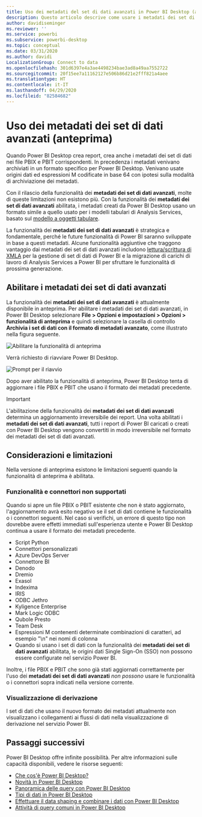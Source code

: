 ```yaml
---
title: Uso dei metadati del set di dati avanzati in Power BI Desktop (anteprima)
description: Questo articolo descrive come usare i metadati dei set di dati avanzati in Power BI.
author: davidiseminger
ms.reviewer: ''
ms.service: powerbi
ms.subservice: powerbi-desktop
ms.topic: conceptual
ms.date: 03/31/2020
ms.author: davidi
LocalizationGroup: Connect to data
ms.openlocfilehash: 301d6397e4a3ae4498234bae3ad8a49aa7552722
ms.sourcegitcommit: 20f15ee7a11162127e506b86d21e2fff821a4aee
ms.translationtype: HT
ms.contentlocale: it-IT
ms.lasthandoff: 04/29/2020
ms.locfileid: "82584682"
---
```

# <a name="using-enhanced-dataset-metadata-preview"></a>Uso dei metadati dei set di dati avanzati (anteprima)

Quando Power BI Desktop crea report, crea anche i metadati dei set di dati nei file PBIX e PBIT corrispondenti. In precedenza i metadati venivano archiviati in un formato specifico per Power BI Desktop. Venivano usate origini dati ed espressioni M codificate in base 64 con ipotesi sulla modalità di archiviazione dei metadati.

Con il rilascio della funzionalità dei **metadati dei set di dati avanzati**, molte di queste limitazioni non esistono più. Con la funzionalità dei **metadati dei set di dati avanzati** abilitata, i metadati creati da Power BI Desktop usano un formato simile a quello usato per i modelli tabulari di Analysis Services, basato sul [modello a oggetti tabulare](https://docs.microsoft.com/bi-reference/tom/introduction-to-the-tabular-object-model-tom-in-analysis-services-amo).


La funzionalità dei **metadati dei set di dati avanzati** è strategica e fondamentale, perché le future funzionalità di Power BI saranno sviluppate in base a questi metadati. Alcune funzionalità aggiuntive che traggono vantaggio dai metadati dei set di dati avanzati includono [lettura/scrittura di XMLA](https://docs.microsoft.com/power-platform-release-plan/2019wave2/business-intelligence/xmla-readwrite) per la gestione di set di dati di Power BI e la migrazione di carichi di lavoro di Analysis Services a Power BI per sfruttare le funzionalità di prossima generazione.



## <a name="enable-enhanced-dataset-metadata"></a>Abilitare i metadati dei set di dati avanzati

La funzionalità dei **metadati dei set di dati avanzati** è attualmente disponibile in anteprima. Per abilitare i metadati dei set di dati avanzati, in Power BI Desktop selezionare **File > Opzioni e impostazioni > Opzioni > funzionalità di anteprima** e quindi selezionare la casella di controllo **Archivia i set di dati con il formato di metadati avanzato**, come illustrato nella figura seguente. 

![Abilitare la funzionalità di anteprima](media/desktop-enhanced-dataset-metadata/enhanced-dataset-metadata-01.png)

Verrà richiesto di riavviare Power BI Desktop.

![Prompt per il riavvio](media/desktop-enhanced-dataset-metadata/enhanced-dataset-metadata-02.png)

Dopo aver abilitato la funzionalità di anteprima, Power BI Desktop tenta di aggiornare i file PBIX e PBIT che usano il formato dei metadati precedente. 

> [!IMPORTANT]
> L'abilitazione della funzionalità dei **metadati dei set di dati avanzati** determina un aggiornamento irreversibile dei report. Una volta abilitati i **metadati dei set di dati avanzati**, tutti i report di Power BI caricati o creati con Power BI Desktop vengono convertiti in modo irreversibile nel formato dei metadati dei set di dati avanzati.

## <a name="considerations-and-limitations"></a>Considerazioni e limitazioni

Nella versione di anteprima esistono le limitazioni seguenti quando la funzionalità di anteprima è abilitata.

### <a name="unsupported-features-and-connectors"></a>Funzionalità e connettori non supportati
Quando si apre un file PBIX o PBIT esistente che non è stato aggiornato, l'aggiornamento avrà esito negativo se il set di dati contiene le funzionalità o i connettori seguenti. Nel caso si verifichi, un errore di questo tipo non dovrebbe avere effetti immediati sull'esperienza utente e Power BI Desktop continua a usare il formato dei metadati precedente.

* Script Python
* Connettori personalizzati
* Azure DevOps Server
* Connettore BI
* Denodo
* Dremio
* Exasol
* Indexima
* IRIS
* ODBC Jethro
* Kyligence Enterprise
* Mark Logic ODBC
* Qubole Presto
* Team Desk
* Espressioni M contenenti determinate combinazioni di caratteri, ad esempio "\\n" nei nomi di colonna
* Quando si usano i set di dati con la funzionalità dei **metadati dei set di dati avanzati** abilitata, le origini dati Single Sign-On (SSO) non possono essere configurate nel servizio Power BI.

Inoltre, i file PBIX e PBIT che sono già stati aggiornati correttamente per l'uso dei **metadati dei set di dati avanzati** *non possono* usare le funzionalità o i connettori sopra indicati nella versione corrente.

### <a name="lineage-view"></a>Visualizzazione di derivazione
I set di dati che usano il nuovo formato dei metadati attualmente non visualizzano i collegamenti ai flussi di dati nella visualizzazione di derivazione nel servizio Power BI.

## <a name="next-steps"></a>Passaggi successivi

Power BI Desktop offre infinite possibilità. Per altre informazioni sulle capacità disponibili, vedere le risorse seguenti:

* [Che cos'è Power BI Desktop?](desktop-what-is-desktop.md)
* [Novità in Power BI Desktop](desktop-latest-update.md)
* [Panoramica delle query con Power BI Desktop](desktop-query-overview.md)
* [Tipi di dati in Power BI Desktop](desktop-data-types.md)
* [Effettuare il data shaping e combinare i dati con Power BI Desktop](desktop-shape-and-combine-data.md)
* [Attività di query comuni in Power BI Desktop](desktop-common-query-tasks.md)

